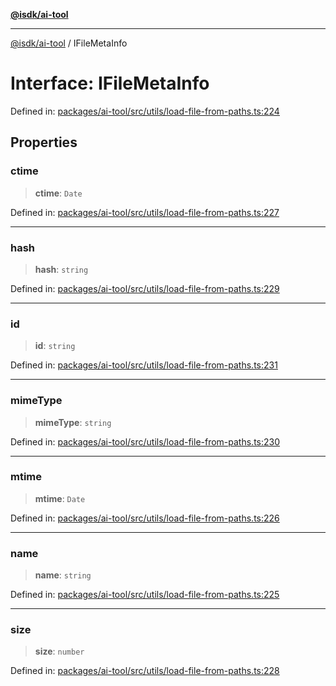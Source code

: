 [**@isdk/ai-tool**](../README.md)

***

[@isdk/ai-tool](../globals.md) / IFileMetaInfo

# Interface: IFileMetaInfo

Defined in: [packages/ai-tool/src/utils/load-file-from-paths.ts:224](https://github.com/isdk/ai-tool.js/blob/b0ee9498dddfa5222989cf00502bb34c601df743/src/utils/load-file-from-paths.ts#L224)

## Properties

### ctime

> **ctime**: `Date`

Defined in: [packages/ai-tool/src/utils/load-file-from-paths.ts:227](https://github.com/isdk/ai-tool.js/blob/b0ee9498dddfa5222989cf00502bb34c601df743/src/utils/load-file-from-paths.ts#L227)

***

### hash

> **hash**: `string`

Defined in: [packages/ai-tool/src/utils/load-file-from-paths.ts:229](https://github.com/isdk/ai-tool.js/blob/b0ee9498dddfa5222989cf00502bb34c601df743/src/utils/load-file-from-paths.ts#L229)

***

### id

> **id**: `string`

Defined in: [packages/ai-tool/src/utils/load-file-from-paths.ts:231](https://github.com/isdk/ai-tool.js/blob/b0ee9498dddfa5222989cf00502bb34c601df743/src/utils/load-file-from-paths.ts#L231)

***

### mimeType

> **mimeType**: `string`

Defined in: [packages/ai-tool/src/utils/load-file-from-paths.ts:230](https://github.com/isdk/ai-tool.js/blob/b0ee9498dddfa5222989cf00502bb34c601df743/src/utils/load-file-from-paths.ts#L230)

***

### mtime

> **mtime**: `Date`

Defined in: [packages/ai-tool/src/utils/load-file-from-paths.ts:226](https://github.com/isdk/ai-tool.js/blob/b0ee9498dddfa5222989cf00502bb34c601df743/src/utils/load-file-from-paths.ts#L226)

***

### name

> **name**: `string`

Defined in: [packages/ai-tool/src/utils/load-file-from-paths.ts:225](https://github.com/isdk/ai-tool.js/blob/b0ee9498dddfa5222989cf00502bb34c601df743/src/utils/load-file-from-paths.ts#L225)

***

### size

> **size**: `number`

Defined in: [packages/ai-tool/src/utils/load-file-from-paths.ts:228](https://github.com/isdk/ai-tool.js/blob/b0ee9498dddfa5222989cf00502bb34c601df743/src/utils/load-file-from-paths.ts#L228)
